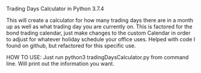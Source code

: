 Trading Days Calculator in Python 3.7.4

This will create a calculator for how many trading days there are in a month up as well as what trading day you are currently on. This is factored for the bond trading calendar, just make changes to the custom Calendar in order to adjust for whatever holiday schedule your office uses. Helped with code I found on github, but refactored for this specific use. 


HOW TO USE:
Just run python3 tradingDaysCalculator.py from command line.
Will print out the information you want. 